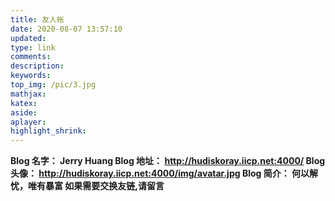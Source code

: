 ```yaml
---
title: 友人帐
date: 2020-08-07 13:57:10
updated:
type: link
comments:
description:
keywords:
top_img: /pic/3.jpg
mathjax:
katex:
aside:
aplayer:
highlight_shrink:
---
```

**Blog 名字： Jerry Huang
Blog 地址： http://hudiskoray.iicp.net:4000/
Blog 头像： http://hudiskoray.iicp.net:4000/img/avatar.jpg
Blog 简介： 何以解忧，唯有暴富
如果需要交换友链,请留言**

